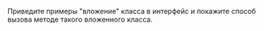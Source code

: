 Приведите примеры "вложение" класса в интерфейс и покажите способ вызова методе такого вложенного класса.
